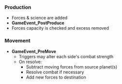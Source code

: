 
### Production

- Forces & science are added
- **GameEvent_PostProduce**
- Forces capacity is checked and excess removed

### Movement

- **GameEvent_PreMove**
  - Triggers may alter each side's combat strength 
  - On resolve:
    - Subtract moving forces from source planet(s)
    - Resolve combat if necessary
    - Add new forces to destination
